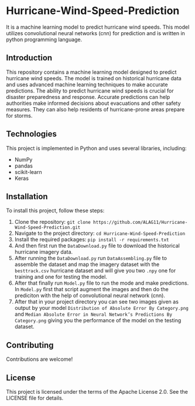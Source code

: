 # Hurricane-Wind-Speed-Prediction

It is a machine learning model to predict hurricane wind speeds. This model utilizes convolutional neural networks (cnn) for prediction and is written in python programming language.

## Introduction

This repository contains a machine learning model designed to predict hurricane wind speeds. The model is trained on historical hurricane data and uses advanced machine learning techniques to make accurate predictions.
The ability to predict hurricane wind speeds is crucial for disaster preparedness and response. Accurate predictions can help authorities make informed decisions about evacuations and other safety measures. They can also help residents of hurricane-prone areas prepare for storms.

## Technologies

This project is implemented in Python and uses several libraries, including:
- NumPy
- pandas
- scikit-learn
- Keras

## Installation

To install this project, follow these steps:
1. Clone the repository: `git clone https://github.com/ALAG11/Hurricane-Wind-Speed-Prediction.git`
2. Navigate to the project directory: `cd Hurricane-Wind-Speed-Prediction`
3. Install the required packages: `pip install -r requirements.txt`
4. And then first run the `DataDownload.py` file to download the historical hurricane imagery data.
5. After running the `DataDownload.py` run `DataAssembling.py` file to assemble the dataset and map the imagery dataset with the `besttrack.csv` hurricane dataset and will give you two `.npy` one for training and one for testing the model.
6. After that finally run `Model.py` file to run the mode and make predictions. In `Model.py` first that script augment the images and then do the prediciton with the help of convolutional neural network (cnn).
7. After that in your project directory you can see two images given as output by your model `Distribution of Absolute Error By Category.png` and `Median Absolute Error in Neural Network’s Predictions By Category.png` giving you the performance of the model on the testing dataset.

## Contributing

Contributions are welcome!

## License

This project is licensed under the terms of the Apache License 2.0. See the LICENSE file for details.
